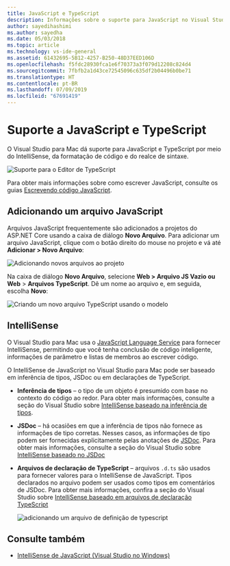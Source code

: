 ```yaml
---
title: JavaScript e TypeScript
description: Informações sobre o suporte para JavaScript no Visual Studio para Mac
author: sayedihashimi
ms.author: sayedha
ms.date: 05/03/2018
ms.topic: article
ms.technology: vs-ide-general
ms.assetid: 61432695-5B12-4257-B250-48D37EED106D
ms.openlocfilehash: f5fdc28930fca1e6f70373a3f079d12208c824d4
ms.sourcegitcommit: 7fbfb2a1d43ce72545096c635df2b04496b0be71
ms.translationtype: HT
ms.contentlocale: pt-BR
ms.lasthandoff: 07/09/2019
ms.locfileid: "67691419"
---
```

# <a name="javascript-and-typescript-support"></a>Suporte a JavaScript e TypeScript

O Visual Studio para Mac dá suporte para JavaScript e TypeScript por meio do IntelliSense, da formatação de código e do realce de sintaxe.

![Suporte para o Editor de TypeScript](https://msdnshared.blob.core.windows.net/media/2018/03/TypeScript-editor.gif)

Para obter mais informações sobre como escrever JavaScript, consulte os guias [Escrevendo código JavaScript](/scripting/javascript/writing-javascript-code).

## <a name="adding-a-javascript-file"></a>Adicionando um arquivo JavaScript

Arquivos JavaScript frequentemente são adicionados a projetos do ASP.NET Core usando a caixa de diálogo **Novo Arquivo**. Para adicionar um arquivo JavaScript, clique com o botão direito do mouse no projeto e vá até **Adicionar > Novo Arquivo**:

![Adicionando novos arquivos ao projeto](media/javascript-image1.png)

Na caixa de diálogo **Novo Arquivo**, selecione **Web > Arquivo JS Vazio ou Web** > **Arquivos TypeScript**. Dê um nome ao arquivo e, em seguida, escolha **Novo**:

![Criando um novo arquivo TypeScript usando o modelo](media/javascript-image2.png)

## <a name="intellisense"></a>IntelliSense

O Visual Studio para Mac usa o [JavaScript Language Service](/visualstudio/ide/javascript-intellisense) para fornecer IntelliSense, permitindo que você tenha conclusão de código inteligente, informações de parâmetro e listas de membros ao escrever código.

O IntelliSense de JavaScript no Visual Studio para Mac pode ser baseado em inferência de tipos, JSDoc ou em declarações de TypeScript.

- **Inferência de tipos** – o tipo de um objeto é presumido com base no contexto do código ao redor. Para obter mais informações, consulte a seção do Visual Studio sobre [IntelliSense baseado na inferência de tipos](/visualstudio/ide/javascript-intellisense#intellisense-based-on-type-inference).
- **JSDoc** – há ocasiões em que a inferência de tipos não fornece as informações de tipo corretas. Nesses casos, as informações de tipo podem ser fornecidas explicitamente pelas anotações de [JSDoc](https://jsdoc.app/about-getting-started.html). Para obter mais informações, consulte a seção do Visual Studio sobre [IntelliSense baseado no JSDoc](/visualstudio/ide/javascript-intellisense#intellisense-based-on-jsdoc)
- **Arquivos de declaração de TypeScript** – arquivos `.d.ts` são usados para fornecer valores para o IntelliSense de JavaScript. Tipos declarados no arquivo podem ser usados como tipos em comentários de JSDoc. Para obter mais informações, confira a seção do Visual Studio sobre [IntelliSense baseado em arquivos de declaração TypeScript](/visualstudio/ide/javascript-intellisense#intellisense-based-on-typescript-declaration-files)

    ![adicionando um arquivo de definição de typescript](media/javascript-image3.png)

## <a name="see-also"></a>Consulte também

- [IntelliSense de JavaScript (Visual Studio no Windows)](/visualstudio/ide/javascript-intellisense)
